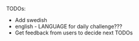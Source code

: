 TODOs:

-   Add swedish
-   english - LANGUAGE for daily challenge???
-   Get feedback from users to decide next TODOs
